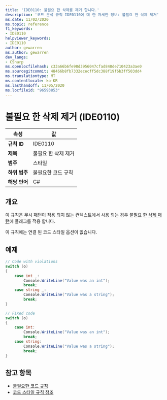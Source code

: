 ```yaml
---
title: 'IDE0110: 불필요 한 삭제를 제거 합니다.'
description: '코드 분석 규칙 IDE0110에 대 한 자세한 정보: 불필요 한 삭제 제거'
ms.date: 11/02/2020
ms.topic: reference
f1_keywords:
- IDE0110
helpviewer_keywords:
- IDE0110
author: gewarren
ms.author: gewarren
dev_langs:
- CSharp
ms.openlocfilehash: c33a66b6fe98d3956047cfad848de710423a3ae0
ms.sourcegitcommit: 48466b8fb7332ececff5dc388f19f6b3ff503dd4
ms.translationtype: MT
ms.contentlocale: ko-KR
ms.lasthandoff: 11/05/2020
ms.locfileid: "96593853"
---
```

# <a name="remove-unnecessary-discard-ide0110"></a>불필요 한 삭제 제거 (IDE0110)

|속성|값|
|-|-|
| **규칙 ID** | IDE0110 |
| **제목** | 불필요 한 삭제 제거 |
| **범주** | 스타일 |
| **하위 범주** | 불필요한 코드 규칙 |
| **해당 언어** | C# |

## <a name="overview"></a>개요

이 규칙은 무시 패턴이 적용 되지 않는 컨텍스트에서 사용 되는 경우 불필요 한 [삭제 패턴](../../../../_csharplang/proposals/csharp-8.0/patterns.md#discard-pattern)에 플래그를 적용 합니다.

이 규칙에는 연결 된 코드 스타일 옵션이 없습니다.

## <a name="example"></a>예제

```csharp
// Code with violations
switch (o)
{
    case int _:
        Console.WriteLine("Value was an int");
        break;
    case string _:
        Console.WriteLine("Value was a string");
        break;
}

// Fixed code
switch (o)
{
    case int:
        Console.WriteLine("Value was an int");
        break;
    case string:
        Console.WriteLine("Value was a string");
        break;
}
```

## <a name="see-also"></a>참고 항목

- [불필요한 코드 규칙](unnecessary-code-rules.md)
- [코드 스타일 규칙 참조](index.md)
